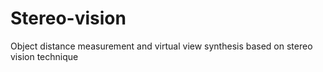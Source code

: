 # Stereo-vision
Object distance measurement and virtual view synthesis based on stereo vision technique
